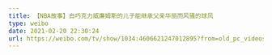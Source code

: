 ```yaml
---
title: 【NBA故事】白巧克力威廉姆斯的儿子能继承父亲华丽而风骚的球风
type: weibo
date: 2021-02-20 22:30:24
url: https://weibo.com/tv/show/1034:4606621247012895?from=old_pc_videoshow
---
```


<!-- more -->